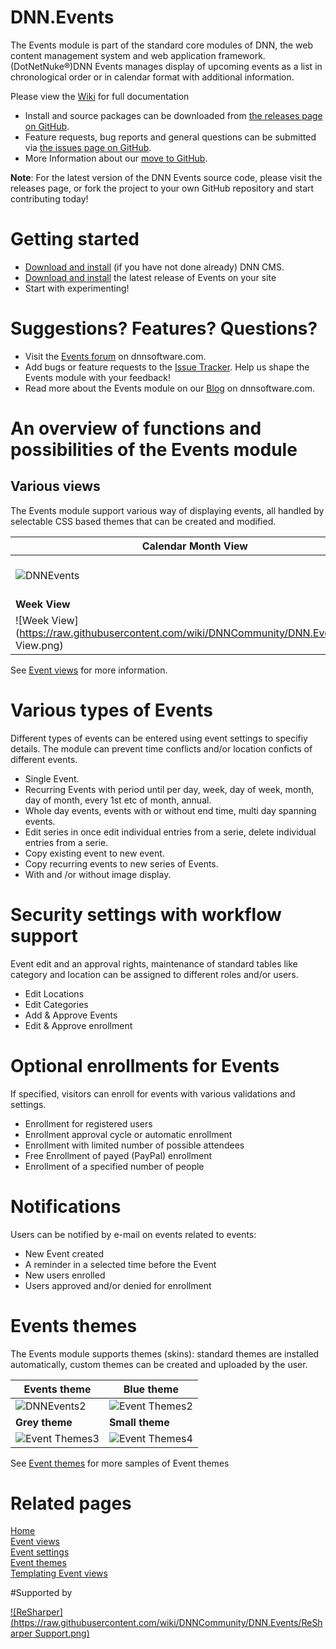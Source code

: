 # DNN.Events
The Events module is part of the standard core modules of DNN, the web content management system and web application framework. (DotNetNuke®)DNN Events manages display of upcoming events as a list in chronological order or in calendar format with additional information.
 
 Please view the [Wiki](https://github.com/DNNCommunity/DNN.Events/wiki) for full documentation  

  * Install and source packages can be downloaded from [the releases page on GitHub](https://github.com/DNNCommunity/DNN.Events/releases).
  * Feature requests, bug reports and general questions can be submitted via [the issues page on GitHub](https://github.com/DNNCommunity/DNN.Events/issues).  
  * More Information about our [move to GitHub](https://github.com/DNNCommunity/home/wiki).  
  
**Note**: For the latest version of the DNN Events source code, please visit the releases page, or fork the project to your own GitHub repository and start contributing today!  

# Getting started

  * [Download and install](http://dotnetnuke.codeplex.com/) (if you have not done already) DNN CMS.  
  * [Download and install](https://github.com/DNNCommunity/DNN.Events/releases/tag/06.02.02) the latest release of Events on your site    
  * Start with experimenting!  
  
# Suggestions? Features? Questions?  

  * Visit the [Events forum](http://www.dnnsoftware.com/forums/forumid/20/scope/threads) on dnnsoftware.com.
  * Add bugs or feature requests to the [Issue Tracker](https://github.com/dnncommunity/dnn.events/issues). Help us shape the Events module with your feedback!  
  * Read more about the Events module on our [Blog](http://www.dnnsoftware.com/community-blog/articletype/authorview/authorid/13953) on dnnsoftware.com.  

# An overview of functions and possibilities of the Events module  

## Various views  

The Events module support various way of displaying events, all handled by selectable CSS based themes that can be created and modified.  

Calendar Month View|List View
-------------------|---------  
![DNNEvents](https://raw.githubusercontent.com/wiki/DNNCommunity/DNN.Events/DNNEvents.png)|![List View](https://raw.githubusercontent.com/wiki/DNNCommunity/DNN.Events/List View.png)  
**Week View**|**Detail View**    
![Week View](https://raw.githubusercontent.com/wiki/DNNCommunity/DNN.Events/Week View.png)|![Detail View](https://raw.githubusercontent.com/wiki/DNNCommunity/DNN.Events/Detail View.png)  

See [Event views](https://github.com/DNNCommunity/DNN.Events/wiki/Event-Views) for more information.

# Various types of Events  

Different types of events can be entered using event settings to specifiy details. The module can prevent time conflicts and/or location conficts of different events.  

  * Single Event.  
  * Recurring Events with period until per day, week, day of week, month, day of month, every 1st etc of month, annual.  
  * Whole day events, events with or without end time, multi day spanning events.  
  * Edit series in once edit individual entries from a serie, delete individual entries from a serie.  
  * Copy existing event to new event.  
  * Copy recurring events to new series of Events.  
  * With and /or without image display.  

# Security settings with workflow support  

Event edit and an approval rights, maintenance of standard tables like category and location can be assigned to different roles and/or users.

  * Edit Locations  
  * Edit Categories  
  * Add & Approve Events  
  * Edit & Approve enrollment  

# Optional enrollments for Events  

If specified, visitors can enroll for events with various validations and settings.

  * Enrollment for registered users  
  * Enrollment approval cycle or automatic enrollment  
  * Enrollment with limited number of possible attendees  
  * Free Enrollment of payed (PayPal) enrollment  
  * Enrollment of a specified number of people  

# Notifications    

Users can be notified by e-mail on events related to events:  

  *  New Event created  
  * A reminder in a selected time before the Event  
  *  New users enrolled  
  * Users approved and/or denied for enrollment  

# Events themes  

The Events module supports themes (skins): standard themes are installed automatically, custom themes can be created and uploaded by the user.  

Events theme|Blue theme  
------------|----------  
![DNNEvents2](https://raw.githubusercontent.com/wiki/DNNCommunity/DNN.Events/DNNEvents2.png)|![Event Themes2](https://raw.githubusercontent.com/wiki/DNNCommunity/DNN.Events/EventThemes2.png)    
**Grey theme**|**Small theme**  
![Event Themes3](https://raw.githubusercontent.com/wiki/DNNCommunity/DNN.Events/EventThemes3.png)|![Event Themes4](https://raw.githubusercontent.com/wiki/DNNCommunity/DNN.Events/EventThemes4.png)  


See [Event themes](https://github.com/DNNCommunity/DNN.Events/wiki/Event-Themes) for more samples of Event themes  

# Related pages  

[Home](https://github.com/DNNCommunity/DNN.Events/blob/development/README.md)  
[Event views](https://github.com/DNNCommunity/DNN.Events/wiki/Event-Views)  
[Event settings](https://github.com/DNNCommunity/DNN.Events/wiki/Event-Settings)  
[Event themes](https://github.com/DNNCommunity/DNN.Events/wiki/Event-Themes)  
[Templating Event views](https://github.com/DNNCommunity/DNN.Events/wiki/Templating-Event-Themes)  


#Supported by

[![ReSharper](https://raw.githubusercontent.com/wiki/DNNCommunity/DNN.Events/ReSharper Support.png)](https://www.jetbrains.com/resharper/)  
